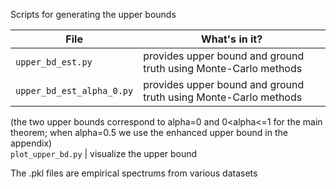 Scripts for generating the upper bounds  

File | What's in it?
--- | ---
`upper_bd_est.py` | provides upper bound and ground truth using Monte-Carlo methods  
`upper_bd_est_alpha_0.py` | provides upper bound and ground truth using Monte-Carlo methods  
(the two upper bounds correspond to alpha=0 and 0<alpha<=1 for the main theorem; when alpha=0.5 we use the enhanced upper bound in the appendix)  
`plot_upper_bd.py` | visualize the upper bound  

The .pkl files are empirical spectrums from various datasets  

